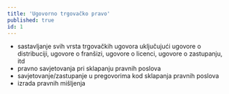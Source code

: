 ```yaml
---
title: 'Ugovorno trgovačko pravo'
published: true
id: 1
---
```


- sastavljanje svih vrsta trgovačkih ugovora uključujući ugovore o distribuciji, ugovore o franšizi, ugovore o licenci, ugovore o zastupanju, itd
- pravno savjetovanja pri sklapanju pravnih poslova
- savjetovanje/zastupanje u pregovorima kod sklapanja pravnih poslova
- izrada pravnih mišljenja